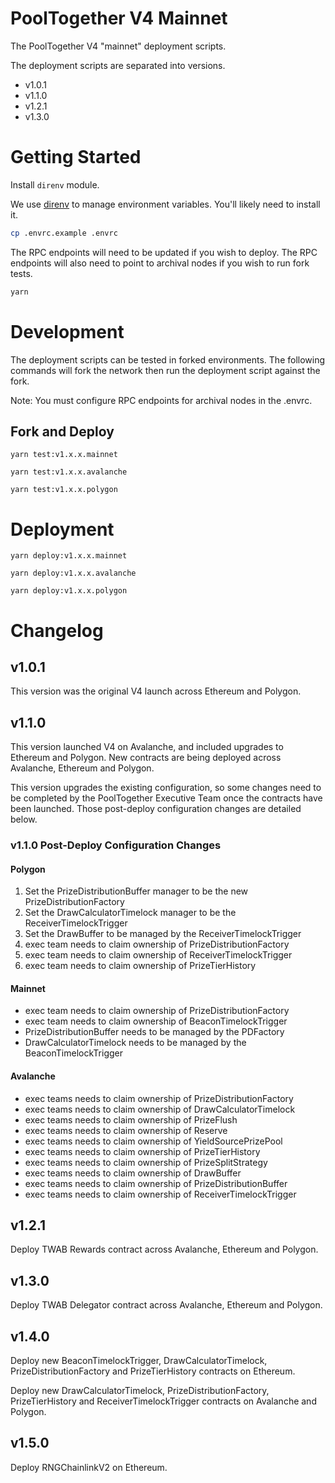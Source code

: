 # PoolTogether V4 Mainnet

The PoolTogether V4 "mainnet" deployment scripts.

The deployment scripts are separated into versions.

- v1.0.1
- v1.1.0
- v1.2.1
- v1.3.0

# Getting Started

Install `direnv` module.

We use [direnv](https://direnv.net/) to manage environment variables.  You'll likely need to install it.

```sh
cp .envrc.example .envrc
```

The RPC endpoints will need to be updated if you wish to deploy.  The RPC endpoints will also need to point to archival nodes if you wish to run fork tests.

```.sh
yarn
```

# Development

The deployment scripts can be tested in forked environments.  The following commands will fork the network then run the deployment script against the fork.

Note: You must configure RPC endpoints for archival nodes in the .envrc.

## Fork and Deploy

```
yarn test:v1.x.x.mainnet
```

```
yarn test:v1.x.x.avalanche
```

```
yarn test:v1.x.x.polygon
```

# Deployment

```
yarn deploy:v1.x.x.mainnet
```

```
yarn deploy:v1.x.x.avalanche
```

```
yarn deploy:v1.x.x.polygon
```

# Changelog

## v1.0.1

This version was the original V4 launch across Ethereum and Polygon.

## v1.1.0

This version launched V4 on Avalanche, and included upgrades to Ethereum and Polygon.  New contracts are being deployed across Avalanche, Ethereum and Polygon.

This version upgrades the existing configuration, so some changes need to be completed by the PoolTogether Executive Team once the contracts have been launched.  Those post-deploy configuration changes are detailed below.

### v1.1.0 Post-Deploy Configuration Changes

#### Polygon

1. Set the PrizeDistributionBuffer manager to be the new PrizeDistributionFactory
2. Set the DrawCalculatorTimelock manager to be the ReceiverTimelockTrigger
3. Set the DrawBuffer to be managed by the ReceiverTimelockTrigger
4. exec team needs to claim ownership of PrizeDistributionFactory
5. exec team needs to claim ownership of ReceiverTimelockTrigger
6. exec team needs to claim ownership of PrizeTierHistory

#### Mainnet

- exec team needs to claim ownership of PrizeDistributionFactory
- exec team needs to claim ownership of BeaconTimelockTrigger
- PrizeDistributionBuffer needs to be managed by the PDFactory
- DrawCalculatorTimelock needs to be managed by the BeaconTimelockTrigger

#### Avalanche

- exec teams needs to claim ownership of PrizeDistributionFactory
- exec teams needs to claim ownership of DrawCalculatorTimelock
- exec teams needs to claim ownership of PrizeFlush
- exec teams needs to claim ownership of Reserve
- exec teams needs to claim ownership of YieldSourcePrizePool
- exec teams needs to claim ownership of PrizeTierHistory
- exec teams needs to claim ownership of PrizeSplitStrategy
- exec teams needs to claim ownership of DrawBuffer
- exec teams needs to claim ownership of PrizeDistributionBuffer
- exec teams needs to claim ownership of ReceiverTimelockTrigger

## v1.2.1

Deploy TWAB Rewards contract across Avalanche, Ethereum and Polygon.

## v1.3.0

Deploy TWAB Delegator contract across Avalanche, Ethereum and Polygon.

## v1.4.0

Deploy new BeaconTimelockTrigger, DrawCalculatorTimelock, PrizeDistributionFactory and PrizeTierHistory contracts on Ethereum.

Deploy new DrawCalculatorTimelock, PrizeDistributionFactory, PrizeTierHistory and ReceiverTimelockTrigger contracts on Avalanche and Polygon.

## v1.5.0

Deploy RNGChainlinkV2 on Ethereum.

